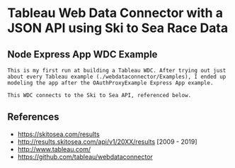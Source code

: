 # Tableau Web Data Connector with a JSON API using Ski to Sea Race Data  

## Node Express App WDC Example

    This is my first run at building a Tableau WDC. After trying out just about every Tableau example (./webdataconnector/Examples), I ended up modeling the app after the OAuthProxyExample Express App example.  
    
    This WDC connects to the Ski to Sea API, referenced below.

## References  
- https://skitosea.com/results  
- http://results.skitosea.com/api/v1/20XX/results [2009 - 2019]  
- http://www.tableau.com/  
- https://github.com/tableau/webdataconnector  